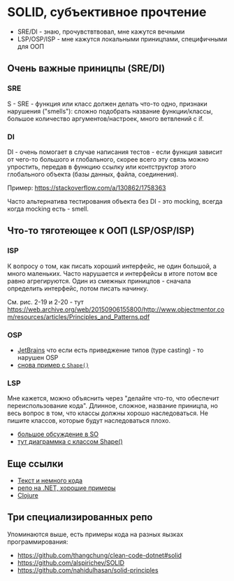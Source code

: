 SOLID, субъективное прочтение 
=============================

- SRE/DI - знаю, прочувствтвовал, мне кажутся вечными
- LSP/OSP/ISP - мне кажутся локальными приницпами, специфичными для OOП

Очень важные приницпы (SRE/DI)
------------------------------

### SRE

S - SRE - функция или класс должен делать что-то одно, признаки нарушения ("smells"): сложно подобрать название функции/классы, большое количество аргументов/настроек, много ветвлений с if. 

### DI

DI - очень помогает в случае написания тестов - если функция зависит от чего-то большого и глобального,
скорее всего эту связь можно упростить, передав в функцию ссылку или контструктор этого глобального объекта (базы данных, файла, соединения). 

Пример: https://stackoverflow.com/a/130862/1758363

Часто альтернатива тестирования объекта без DI - это mocking, всегда когда mocking есть - smell. 

Что-то тяготеющее к ООП (LSP/OSP/ISP)
-------------------------------------

### ISP

К вопросу о том, как писать хороший интерфейс, не один большой, а много маленьких. 
Часто нарушается и интерфейсы в итоге потом все равно агрегируются. Один из смежных приницпов - сначала определить интерфейс, потом писать начинку.

См. рис. 2-19 и 2-20 - тут  https://web.archive.org/web/20150906155800/http://www.objectmentor.com/resources/articles/Principles_and_Patterns.pdf  

### OSP 

- [JetBrains](https://blog.jetbrains.com/upsource/2015/08/31/what-to-look-for-in-a-code-review-solid-principles-2/)
что если есть приведжение типов (type casting) - то нарушен OSP
- [снова пример с `Shape()`](http://joelabrahamsson.com/a-simple-example-of-the-openclosed-principle/)

### LSP

Мне кажется, можно объяснить через "делайте что-то, что обеспечит переиспользование кода". Длинное, сложное, название приницпа, но весь вопрос в том, что классы должны хорошо наследоваться. Не пишите классов, которые будут наследоваться плохо. 

- [большое обсуждение в SO](https://stackoverflow.com/questions/56860/what-is-an-example-of-the-liskov-substitution-principle)
- [тут диаграммка с классом Shape()](https://github.com/alspirichev/SOLID#the-liskov-substitution-principle-lsp)


Еще ссылки
----------

- [Текст и немного кода](https://github.com/nahidulhasan/solid-principles)
- [репо на .NET, хорошие примеры](https://github.com/thangchung/clean-code-dotnet#solid)
- [Clojure](https://www.infoq.com/presentations/SOLID-Clojure/#downloadPdf/)

Три специализированных репо
---------------------------

Упоминаются выше, есть примеры кода на разных яызках программирования:

- <https://github.com/thangchung/clean-code-dotnet#solid>
- <https://github.com/alspirichev/SOLID>
- <https://github.com/nahidulhasan/solid-principles>
  

